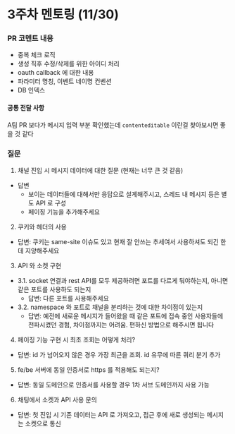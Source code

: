 # 3주차 멘토링 (11/30)

### PR 코멘트 내용
- 중복 체크 로직
- 생성 직후 수정/삭제를 위한 아이디 처리
- oauth callback 에 대한 내용
- 파라미터 명칭, 이벤트 네이명 컨벤션
- DB 인덱스

#### 공통 전달 사항
A팀 PR 보다가 메시지 입력 부분 확인했는데 `contenteditable` 이란걸 찾아보시면 좋을 것 같다

### 질문

1. 채널 진입 시 메시지 데이터에 대한 질문 (현재는 너무 큰 것 같음)
- 답변
  - 보이는 데이터들에 대해서만 응답으로 설계해주시고, 스레드 내 메시지 등은 별도 API 로 구성
  - 페이징 기능을 추가해주세요
2. 쿠키와 헤더의 사용
- 답변: 쿠키는 same-site 이슈도 있고 현재 잘 안쓰는 추세여서 사용하셔도 되긴 한데 지양해주세요
3. API 와 소켓 구현
- 3.1. socket 연결과 rest API를 모두 제공하려면 포트를 다르게 둬야하는지, 아니면 같은 포트를 사용하도 되는지
  - 답변: 다른 포트를 사용해주세요
- 3.2. namespace 와 포트로 채널을 분리하는 것에 대한 차이점이 있는지
  - 답변: 예전에 새로운 메시지가 들어왔을 때 같은 포트에 접속 중인 사용자들에 전파시켰던 경험, 차이점까지는 어려움. 편하신 방법으로 해주시면 됩니다
4. 페이징 기능 구현 시 최초 조회는 어떻게 처리?
- 답변: id 가 넘어오지 않은 경우 가장 최근을 조회. id 유무에 따른 쿼리 분기 추가
5. fe/be 서버에 동일 인증서로 https 를 적용해도 되는지?
- 답변: 동일 도메인으로 인증서를 사용할 경우 1차 서브 도메인까지 사용 가능
6. 채팅에서 소켓과 API 사용 문의
- 답변: 첫 진입 시 기존 데이터는 API 로 가져오고, 접근 후에 새로 생성되는 메시지는 소켓으로 통신
